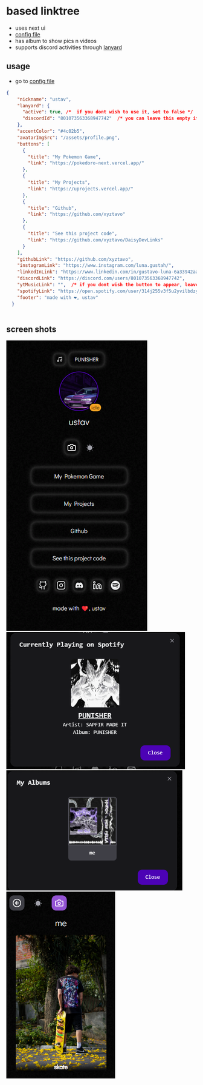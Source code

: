 # based linktree
- uses next ui 
- [config file](./config.json)
- has album to show pics n videos
- supports discord activities through [lanyard](https://github.com/Phineas/lanyard)
## usage
- go to [config file](./config.json)
```json
{
    "nickname": "ustav",
    "lanyard": {
      "active": true, /*  if you dont wish to use it, set to false */
      "discordId": "801073563368947742"  /* you can leave this empty if you are not using */
    },
    "accentColor": "#4c02b5",
    "avatarImgSrc": "/assets/profile.png",
    "buttons": [
      {
        "title": "My Pokemon Game",
        "link": "https://pokedoro-next.vercel.app/"
      },
      {
        "title": "My Projects",
        "link": "https://uprojects.vercel.app/"
      },
      {
        "title": "Github",
        "link": "https://github.com/xyztavo"
      },
      {
        "title": "See this project code",
        "link": "https://github.com/xyztavo/DaisyDevLinks"
      }
    ],
    "githubLink": "https://github.com/xyztavo",
    "instagramLink": "https://www.instagram.com/luna.gustah/",
    "linkedInLink": "https://www.linkedin.com/in/gustavo-luna-6a33942aa/",
    "discordLink": "https://discord.com/users/801073563368947742",
    "ytMusicLink": "",  /* if you dont wish the button to appear, leave it blank */
    "spotifyLink": "https://open.spotify.com/user/314j255v3f5u2yvilbdzywnsxps4",
    "footer": "made with ❤️, ustav"
  }
  
```
## screen shots
<img src="./public/assets/ss1.png" />
<img src="./public/assets/ss2.png" />
<img src="./public/assets/ss3.png" />
<img src="./public/assets/ss4.png" />
